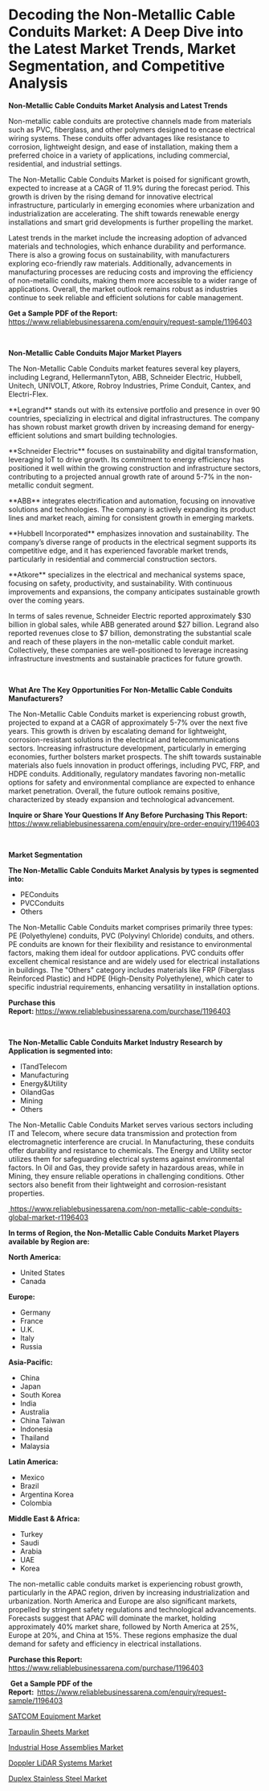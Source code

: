 <p><h1>Decoding the Non-Metallic Cable Conduits Market: A Deep Dive into the Latest Market Trends, Market Segmentation, and Competitive Analysis</h1></p><p><strong>Non-Metallic Cable Conduits Market Analysis and Latest Trends</strong></p>
<p><p>Non-metallic cable conduits are protective channels made from materials such as PVC, fiberglass, and other polymers designed to encase electrical wiring systems. These conduits offer advantages like resistance to corrosion, lightweight design, and ease of installation, making them a preferred choice in a variety of applications, including commercial, residential, and industrial settings.</p><p>The Non-Metallic Cable Conduits Market is poised for significant growth, expected to increase at a CAGR of 11.9% during the forecast period. This growth is driven by the rising demand for innovative electrical infrastructure, particularly in emerging economies where urbanization and industrialization are accelerating. The shift towards renewable energy installations and smart grid developments is further propelling the market.</p><p>Latest trends in the market include the increasing adoption of advanced materials and technologies, which enhance durability and performance. There is also a growing focus on sustainability, with manufacturers exploring eco-friendly raw materials. Additionally, advancements in manufacturing processes are reducing costs and improving the efficiency of non-metallic conduits, making them more accessible to a wider range of applications. Overall, the market outlook remains robust as industries continue to seek reliable and efficient solutions for cable management.</p></p>
<p><strong>Get a Sample PDF of the Report:&nbsp;</strong> <a href="https://www.reliablebusinessarena.com/enquiry/request-sample/1196403?utm_campaign=1871&utm_medium=2&utm_source=Github&utm_content=ia&utm_term=16122024&utm_id=non-metallic-cable-conduits">https://www.reliablebusinessarena.com/enquiry/request-sample/1196403</a></p>
<p>&nbsp;</p>
<p><strong>Non-Metallic Cable Conduits Major Market Players</strong></p>
<p><p>The Non-Metallic Cable Conduits market features several key players, including Legrand, HellermannTyton, ABB, Schneider Electric, Hubbell, Unitech, UNIVOLT, Atkore, Robroy Industries, Prime Conduit, Cantex, and Electri-Flex. </p><p>**Legrand** stands out with its extensive portfolio and presence in over 90 countries, specializing in electrical and digital infrastructures. The company has shown robust market growth driven by increasing demand for energy-efficient solutions and smart building technologies. </p><p>**Schneider Electric** focuses on sustainability and digital transformation, leveraging IoT to drive growth. Its commitment to energy efficiency has positioned it well within the growing construction and infrastructure sectors, contributing to a projected annual growth rate of around 5-7% in the non-metallic conduit segment.</p><p>**ABB** integrates electrification and automation, focusing on innovative solutions and technologies. The company is actively expanding its product lines and market reach, aiming for consistent growth in emerging markets.</p><p>**Hubbell Incorporated** emphasizes innovation and sustainability. The company’s diverse range of products in the electrical segment supports its competitive edge, and it has experienced favorable market trends, particularly in residential and commercial construction sectors.</p><p>**Atkore** specializes in the electrical and mechanical systems space, focusing on safety, productivity, and sustainability. With continuous improvements and expansions, the company anticipates sustainable growth over the coming years.</p><p>In terms of sales revenue, Schneider Electric reported approximately $30 billion in global sales, while ABB generated around $27 billion. Legrand also reported revenues close to $7 billion, demonstrating the substantial scale and reach of these players in the non-metallic cable conduit market. Collectively, these companies are well-positioned to leverage increasing infrastructure investments and sustainable practices for future growth.</p></p>
<p>&nbsp;</p>
<p><strong>What Are The Key Opportunities For Non-Metallic Cable Conduits Manufacturers?</strong></p>
<p><p>The Non-Metallic Cable Conduits market is experiencing robust growth, projected to expand at a CAGR of approximately 5-7% over the next five years. This growth is driven by escalating demand for lightweight, corrosion-resistant solutions in the electrical and telecommunications sectors. Increasing infrastructure development, particularly in emerging economies, further bolsters market prospects. The shift towards sustainable materials also fuels innovation in product offerings, including PVC, FRP, and HDPE conduits. Additionally, regulatory mandates favoring non-metallic options for safety and environmental compliance are expected to enhance market penetration. Overall, the future outlook remains positive, characterized by steady expansion and technological advancement.</p></p>
<p><strong>Inquire or Share Your Questions If Any Before Purchasing This Report:</strong> <a href="https://www.reliablebusinessarena.com/enquiry/pre-order-enquiry/1196403?utm_campaign=1871&utm_medium=2&utm_source=Github&utm_content=ia&utm_term=16122024&utm_id=non-metallic-cable-conduits">https://www.reliablebusinessarena.com/enquiry/pre-order-enquiry/1196403</a></p>
<p>&nbsp;</p>
<p><strong>Market Segmentation</strong></p>
<p><strong>The Non-Metallic Cable Conduits Market Analysis by types is segmented into:</strong></p>
<p><ul><li>PEConduits</li><li>PVCConduits</li><li>Others</li></ul></p>
<p><p>The Non-Metallic Cable Conduits market comprises primarily three types: PE (Polyethylene) conduits, PVC (Polyvinyl Chloride) conduits, and others. PE conduits are known for their flexibility and resistance to environmental factors, making them ideal for outdoor applications. PVC conduits offer excellent chemical resistance and are widely used for electrical installations in buildings. The "Others" category includes materials like FRP (Fiberglass Reinforced Plastic) and HDPE (High-Density Polyethylene), which cater to specific industrial requirements, enhancing versatility in installation options.</p></p>
<p><strong>Purchase this Report:&nbsp;</strong><a href="https://www.reliablebusinessarena.com/purchase/1196403?utm_campaign=1871&utm_medium=2&utm_source=Github&utm_content=ia&utm_term=16122024&utm_id=non-metallic-cable-conduits">https://www.reliablebusinessarena.com/purchase/1196403</a></p>
<p>&nbsp;</p>
<p><strong>The Non-Metallic Cable Conduits Market Industry Research by Application is segmented into:</strong></p>
<p><ul><li>ITandTelecom</li><li>Manufacturing</li><li>Energy&Utility</li><li>OilandGas</li><li>Mining</li><li>Others</li></ul></p>
<p><p>The Non-Metallic Cable Conduits Market serves various sectors including IT and Telecom, where secure data transmission and protection from electromagnetic interference are crucial. In Manufacturing, these conduits offer durability and resistance to chemicals. The Energy and Utility sector utilizes them for safeguarding electrical systems against environmental factors. In Oil and Gas, they provide safety in hazardous areas, while in Mining, they ensure reliable operations in challenging conditions. Other sectors also benefit from their lightweight and corrosion-resistant properties.</p></p>
<p><a href="https://www.reliablebusinessarena.com/non-metallic-cable-conduits-global-market-r1196403?utm_campaign=1871&utm_medium=2&utm_source=Github&utm_content=ia&utm_term=16122024&utm_id=non-metallic-cable-conduits">&nbsp;https://www.reliablebusinessarena.com/non-metallic-cable-conduits-global-market-r1196403</a></p>
<p><strong>In terms of Region, the Non-Metallic Cable Conduits Market Players available by Region are:</strong></p>
<p>
    <p> <strong> North America: </strong>
        <ul>
            <li>United States</li>
            <li>Canada</li>
        </ul>
        </p> 
    <p> <strong> Europe: </strong>
        <ul>
            <li>Germany</li>
            <li>France</li>
            <li>U.K.</li>
            <li>Italy</li>
            <li>Russia</li>
        </ul>
        </p> 
    <p> <strong> Asia-Pacific: </strong>
        <ul>
            <li>China</li>
            <li>Japan</li>
            <li>South Korea</li>
            <li>India</li>
            <li>Australia</li>
            <li>China Taiwan</li>
            <li>Indonesia</li>
            <li>Thailand</li>
            <li>Malaysia</li>
        </ul>
        </p> 
    <p> <strong> Latin America: </strong>
        <ul>
            <li>Mexico</li>
            <li>Brazil</li>
            <li>Argentina Korea</li>
            <li>Colombia</li>
        </ul>
        </p> 
    <p> <strong> Middle East & Africa: </strong>
        <ul>
            <li>Turkey</li>
            <li>Saudi</li>
            <li>Arabia</li>
            <li>UAE</li>
            <li>Korea</li>
        </ul>
    </p>
    </p>
<p><p>The non-metallic cable conduits market is experiencing robust growth, particularly in the APAC region, driven by increasing industrialization and urbanization. North America and Europe are also significant markets, propelled by stringent safety regulations and technological advancements. Forecasts suggest that APAC will dominate the market, holding approximately 40% market share, followed by North America at 25%, Europe at 20%, and China at 15%. These regions emphasize the dual demand for safety and efficiency in electrical installations.</p></p>
<p><strong>Purchase this Report: </strong><a href="https://www.reliablebusinessarena.com/purchase/1196403?utm_campaign=1871&utm_medium=2&utm_source=Github&utm_content=ia&utm_term=16122024&utm_id=non-metallic-cable-conduits">https://www.reliablebusinessarena.com/purchase/1196403</a></p>
<p>&nbsp;<strong>Get a Sample PDF of the Report:&nbsp;&nbsp;</strong><a href="https://www.reliablebusinessarena.com/enquiry/request-sample/1196403?utm_campaign=1871&utm_medium=2&utm_source=Github&utm_content=ia&utm_term=16122024&utm_id=non-metallic-cable-conduits">https://www.reliablebusinessarena.com/enquiry/request-sample/1196403</a></p>
<p><strong></strong></p>
<p><p><a href="https://www.linkedin.com/pulse/strategic-roadmap-global-satcom-equipment-market-insights-s1kle?utm_campaign=1871&utm_medium=2&utm_source=Github&utm_content=ia&utm_term=16122024&utm_id=non-metallic-cable-conduits">SATCOM Equipment Market</a></p><p><a href="https://www.linkedin.com/pulse/tarpaulin-sheets-market-report-financial-overview-growth-estimated-xkuwe?utm_campaign=1871&utm_medium=2&utm_source=Github&utm_content=ia&utm_term=16122024&utm_id=non-metallic-cable-conduits">Tarpaulin Sheets Market</a></p><p><a href="https://www.linkedin.com/pulse/comprehensive-examination-industrial-hose-assemblies-market-jwbae?utm_campaign=1871&utm_medium=2&utm_source=Github&utm_content=ia&utm_term=16122024&utm_id=non-metallic-cable-conduits">Industrial Hose Assemblies Market</a></p><p><a href="https://www.linkedin.com/pulse/comprehensive-doppler-lidar-systems-market-study-projected-05jse?utm_campaign=1871&utm_medium=2&utm_source=Github&utm_content=ia&utm_term=16122024&utm_id=non-metallic-cable-conduits">Doppler LiDAR Systems Market</a></p><p><a href="https://www.linkedin.com/pulse/global-duplex-stainless-steel-market-size-andtrends-affecting-rbuqe?utm_campaign=1871&utm_medium=2&utm_source=Github&utm_content=ia&utm_term=16122024&utm_id=non-metallic-cable-conduits">Duplex Stainless Steel Market</a></p></p>